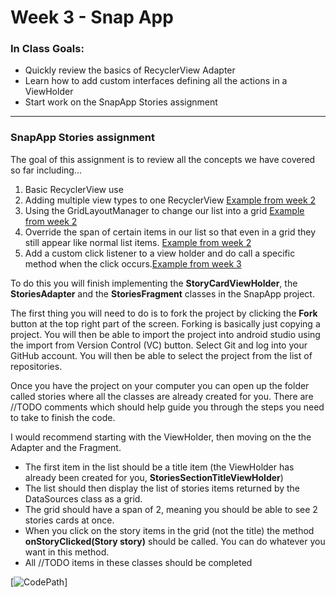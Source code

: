 Week 3 - Snap App
===================
### In Class Goals:
 - Quickly review the basics of RecyclerView Adapter 
 - Learn how to add custom interfaces defining all the actions in a ViewHolder 
 - Start work on the SnapApp Stories assignment

----------
### SnapApp Stories assignment 

The goal of this assignment is to review all the concepts we have covered so far including...

 1. Basic RecyclerView use
 2. Adding multiple view types to one RecyclerView [Example from week 2](https://github.com/ucsd-ext-android-rja/andriod-1-week-2-photos/blob/inclass/app/src/main/java/com/ucsdextandroid1/photosapp/profile/FeedAdapter.java)
 3. Using the GridLayoutManager to change our list into a grid [Example from week 2](https://github.com/ucsd-ext-android-rja/andriod-1-week-2-photos/blob/inclass/app/src/main/java/com/ucsdextandroid1/photosapp/profile/ProfileFragment.java#L52-L60)
 4. Override the span of certain items in our list so that even in a grid they still appear like normal list items. [Example from week 2](https://github.com/ucsd-ext-android-rja/andriod-1-week-2-photos/blob/inclass/app/src/main/java/com/ucsdextandroid1/photosapp/profile/FeedAdapter.java#L95-L104)
 5. Add a custom click listener to a view holder and do call a specific method when the click occurs.[Example from week 3](../blob/master/app/src/main/java/com/ucsdextandroid1/snapapp/chat/ChatItemViewHolder.java#L105-L112)

To do this you will finish implementing the **StoryCardViewHolder**, the **StoriesAdapter**  and the **StoriesFragment** classes in the SnapApp project.

The first thing you will need to do is to fork the project by clicking the **Fork** button at the top right part of the screen. Forking is basically just copying a project. You will then be able to import the project into android studio using the import from Version Control (VC) button. Select Git and log into your GitHub account. You will then be able to select the project from the list of repositories. 

Once you have the project on your computer you can open up the folder called stories where all the classes are already created for you. There are //TODO comments which should help guide you through the steps you need to take to finish the code.

I would recommend starting with the ViewHolder, then moving on the the Adapter and the Fragment.

 - The first item in the list should be a title item (the ViewHolder has already been created for you, **StoriesSectionTitleViewHolder**)
 - The list should then display the list of stories items returned by the DataSources class as a grid. 
 - The grid should have a span of 2, meaning you should be able to see 2 stories cards at once. 
 - When you click on the story items in the grid (not the title) the method **onStoryClicked(Story story)** should be called. You can do whatever you want in this method.
 - All //TODO items in these classes should be completed
 
 [![CodePath](https://github.com/ucsd-ext-android-rja/android-1-week-3-snap/blob/master/stories_grid.png)]